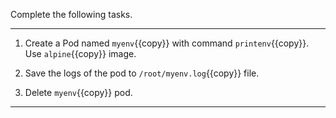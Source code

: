 Complete the following tasks.

---

1. Create a Pod named `myenv`{{copy}} with command `printenv`{{copy}}. Use `alpine`{{copy}} image.

2. Save the logs of the pod to `/root/myenv.log`{{copy}} file.

3. Delete `myenv`{{copy}} pod.

---
<br/>
<br/>
